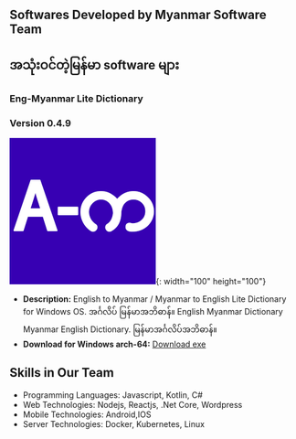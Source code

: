 Softwares Developed by Myanmar Software Team
---

အသုံးဝင်တဲ့မြန်မာ software များ
---

### Eng-Myanmar Lite Dictionary
### Version 0.4.9
![Software Icon](engmyanmarlitedictionary.png){: width="100" height="100"}
- **Description:** English to Myanmar / Myanmar to English Lite Dictionary for Windows OS. အင်္ဂလိပ် မြန်မာအဘိဓာန်။ English Myanmar Dictionary Myanmar English Dictionary. မြန်မာအင်္ဂလိပ်အဘိဓာန်။
- **Download for Windows arch-64:** [Download exe](https://github.com/myanmarsoftwares/myanmarsoftwares.github.io/raw/main/Eng-Myanmar%20Lite%20Dictionary%20Setup%200.4.9.exe)





## Skills in Our Team

- Programming Languages: Javascript, Kotlin, C#
- Web Technologies: Nodejs, Reactjs, .Net Core, Wordpress
- Mobile Technologies: Android,IOS
- Server Technologies: Docker, Kubernetes, Linux


